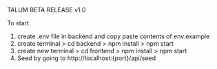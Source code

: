 TALUM BETA RELEASE v1.0

To start

1. create .env file in backend and copy paste contents of env.example
2. create terminal > cd backend > npm install > npm start
3. create new terminal > cd frontend > npm install > npm start
4. Seed by going to http://localhost:{port}/api/seed
